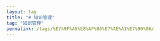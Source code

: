 ```yaml
---
layout: tag
title: "# 知识管理"
tag: "知识管理"
permalink: /tags/%E7%9F%A5%E8%AF%86%E7%AE%A1%E7%90%86/
---
```


